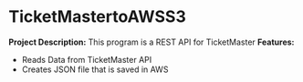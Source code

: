 # TicketMastertoAWSS3
<b>Project Description:</b> This program is a REST API for TicketMaster
<b>Features:</b><br>
* Reads Data from TicketMaster API<br>
* Creates JSON file that is saved in AWS<br><br>

